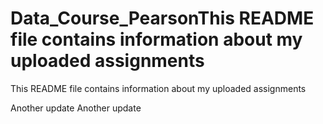 # Data_Course_PearsonThis README file contains information about my uploaded assignments
This README file contains information about my uploaded assignments


Another update
Another update
